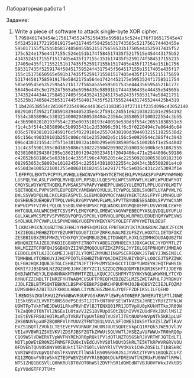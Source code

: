 Лабораторная работа 1

Задание:
1. Write a piece of software to attack single-byte XOR cipher.
1.`7958401743454e1756174552475256435e59501a5c524e176f786517545e47
 5f5245191772195019175e4317445f58425b531743565c521756174443455e
 595017155f525b5b58174058455b5315175659531b17505e41525917435f52
 175c524e175e4417155c524e151b174f584517435f5217515e454443175b52
 4343524517155f1517405e435f17155c151b17435f5259174f584517155215
 17405e435f171552151b17435f525917155b1517405e435f17154e151b1756
 595317435f5259174f58451759524f4317545f564517155b1517405e435f17
 155c15175650565e591b17435f52591715581517405e435f17155215175659
 5317445817585919176e5842175a564e17424452175e5953524f1758511754
 585e59545e53525954521b177f565a5a5e595017535e4443565954521b177c
 56445e445c5e17524f565a5e5956435e58591b17444356435e44435e54565b
 17435244434417584517405f564352415245175a52435f5853174e58421751
 52525b174058425b5317445f584017435f52175552444317455244425b4319`
1.`1b420538554c2d100f2354096c44036c511838510f27101f235d096c43052140
0029101f39521f385918394405235e4c2f591c24551e62103823101e2954192
f554c3858096c530321400029480538494c23564c3858053f100322554c3b55
4c3b59002010193f554c235e003510193c40093e530d3f554c20551838551e3
f1c4c3f5f4c3858096c5b0935431c2d53096c591f6c5f0220494c7e064d6c64
036c570938101824591f6c5f0229101e25570438100d39440321511825530d2
05c156c490339101b255c006c401e23520d2e5c156c5e0929544c385f4c3943
096c430321554c3f5f1e3810032a100b295e0938590f6c51002b5f1e2544042
11c4c3f5901395c0d3855086c510222550d2059022b10033e100b3e51082555
0238100829430f295e1862103f29420523451f2049406c471e2544096c59186
c42052b58186c5e033b1c4c355f196c4705205c4c2255092810053810182310
082953053c58093e101824554c22551438100322554c2d434c3b5500201e4c0
e550d3e1005221001255e0860101824551e29171f6c5e036c431c2d53093f1e`
1.`EFFPQLEKVTVPCPYFLMVHQLUEWCNVWFYGHYTCETHQEKLPVMSAKSPVPAPVYWMVHQ
LUSPQLYWLASLFVWPQLMVHQLUPLRPSQLULQESPBLWPCSVRVWFLHLWFLWPUEWFYOT
CMQYSLWOYWYETHQEKLPVMSAKSPVPAPVYWHEPPLUWSGYULEMQTLPPLUGUYOLWDTV
SQETHQEKLPVPVSMTLEUPQEPCYAMEWWYOYULULTCYWPQLSEOLSVOHTLUYAPVWLYG
DALSSVWDPQLNLCKCLRQEASPVILSLEUMQBQVMQCYAHUYKEKTCASLFPYFLMVHQLUP
QVSHEUEDUEHQBVTTPQLVWFLRYGMYVWMVFLWMLSPVTTBYUNESESADDLSPVYWCYAM
EWPUCPYFVIVFLPQLOLSSEDLVWHEUPSKCPQLWAOKLUYGMQEUEMPLUSVWENLCEWFE
HHTCGULXALWMCEWETCSVSPYLEMQYGPQLOMEWCYAGVWFEBECPYASLQVDQLUYUFLU
GULXALWMCSPEPVSPVMSBVPQPQVSPCHLYGMVHQLUPQLWLRPHEUEDUEHQMYWPEVWS
SYOLHULPPCVWPLULSPVWDVWGYUOEPVYWEKYAPSYOLEFFVPVYWETULBEUF`
1.`CKRCHMICNJQUBZTNBJFHHJYYHPEHQMIEQLFPBTBKDYIKTMJUGRUNCZWUCZFCCM
IKZIEQGLMEHBZTDYYEZUMRTUDUGTICDFZRFKUNALMIZUFSZYLHOXTCLIETDFIKZ
ZESBBIUBXZRSFMWZLYCHXFQYJDHQMBUBZHLITDUWQTLHJXLGZDMHKDUDAQUBZTN
WBHQHZETAJZEOJRKDIEGBXBYFZTNOTYYABEGZQMHOEEYJJDXGACUCJYYDYMTLZT
NALMIZZTCFOFQHJSGBXBYZIINRZMQQOUUFZIKZPFSLJYYIKLGQFPNHQMYJMMDAO
EEDOCLONTLKJICGUMEJJHQTZLYTOMIZMYUNJINGPSCEREQHKJSTWEYJJWSINILC
TDMHBWLYTCRBKUYJJHCPPIOTLEGHBZTNBYQAJDHZIRUBIYDQFLLOOCGJTSPZIWK
QLFGHJHQKJQUBJETGLCEHBZTNJFTTFPHZMYGDHGCCTICDFYUWOEYHJHQTFWHSIE
OKRIYJJBSDSHLNZZOZUMEJJHYJBYYZCILSZZDQZMGQODMYBIKDRIKSHFTJJDEYB
DHBJWNTWEYJLENNKHNAKMTHMMTFZELLKQUCJCUSHFMYTSYHKYNQLWKWKHLYTCYD
RYNUFZZCNDLTFINRZFYHTWAQMCUSUFTPREQFMZDZQZSLMZSZWETAPHLFJYRBKUY
JJDLFZBLBTPSQNTEBKNCLBSPHPEEBKPSQHRCHPBUFMMJOJBHQBSYZCIEJLFQZMJ
UZMSUHHFAZBITDZFXHKULHBWLCIYUNJBSZNHUGJYQTFPZDFIKSLILFQEHO`
1.`RENOSVZKUlRHU1ZFWkNBWVRGUFVGSkRHVFlEWFpNT0NERFJWVERVTE1FTlJUWE
1ESktBSVZLVVRTS0NSS0dPSEdST1JITktNT0NFSElWTkVZSkJHRE1YRUtZTFNLW
U9WTFpTVkhTWEJDWU1LRkxPRVhEVlBJTENXQ01PR1JDTVpXU0pKUkNTTkxJR09W
TkZaQ0hDT0hTVlZNSExIU0taVVJZS1BVRUpOS0tZU1hIVVVZUUdFVkJDUllMSlZ
IVEtEVEFRS0JHQlRLWlpTVkRVTVpUVlBKQlVUSVlITEtNUUhHWVpNTk5KR1pLUF
ZHS0NUVkpaUFZBQ0RFVlhYUUVZTFNTQ01LVUVLSFlOWE5IUk5YTkVZSlZWTlRaV
EVZS1BQTlZVUk1LTEtEVEFVVURNUFJWU0RJUUtSQUtEVkpCQ1RFQk5JWE9JVlJV
VE1aVVBWR1ZSVEVKVlZDSFJBSFZGTkZWWUtSQUVWTlJHSEZaVUFWWUxTR0hRQ0p
CQ09WSlVDWERVTVpWVFNYREhDR0pRQklPVldOTlNZT05GSkRJVVRTWFJQTEdLT1
NDTlpQWEtER0NZSFNMSFRIU0xIVEdCUVhVS0lNQUtDSkRLTE5KTkRPWVRGRVVOU
0FDVEhTQUVOS0NYV05BUktITEhTS0lLVkhYRlVTVVdKVk1CWkZOSE1LT1hBSkRC
VVRIWFdDVUpVQ1hGSlFXVUVCTllWSklBS09SRkRJS1JYVktZTFVFS1BDQkZCUFZ
KQ1ZMQUxFV0tWSkVZTE9FWEVZS0VYRlBBQ0tDUkFDREVWTlNZRUxFU0NWTlRMWl
NTS1ZHQ1BGSVlLQ0hKRUlDT0VOT0hWSlZDVFhSR1dOWEdNTVBJU0VFWkxJVktDS
EpYVUdGTFFJTlM`**=**

